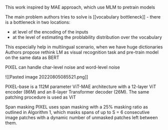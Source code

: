 This work inspired by MAE approach, which use MLM to pretrain models

The main problem authors tries to solve is  [[vocabulary bottleneck]]  - there is a bottleneck in two locations: 
- at level of the encoding of the inputs
- at the level of estimating the problability distribution over the vocabulary

This especially help in multiingual scenario, when we have huge dictionaries
Authors propose rethink LM as visual recognition task and pre-train model on the same data as BERT

PIXEL can handle char-level noise  and word-level noise

![[Pasted image 20220805085521.png]]

PIXEL-base is a 112M parameter ViT-MAE architecture with a 12-layer ViT encoder (86M) and an 8-layer Transformer decoder (26M). The same patching procedure is used as ViT

Span masking
PIXEL uses span masking with a 25% masking ratio as outlined in Algorithm 1, which masks spans of up to S = 6 consecutive image patches with a dynamic number of unmasked patches left between them.
